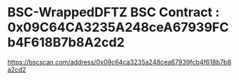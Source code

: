 # BSC-WrappedDFTZ  BSC Contract : 0x09C64CA3235A248ceA67939FCb4F618B7b8A2cd2
https://bscscan.com/address/0x09c64ca3235a248cea67939fcb4f618b7b8a2cd2
